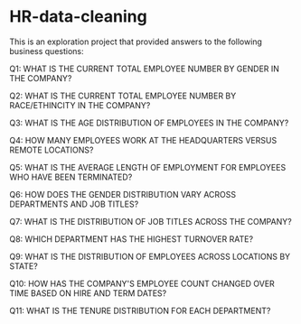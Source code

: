 # HR-data-cleaning
This is an exploration project that provided answers to the following business questions:

Q1: WHAT IS THE CURRENT TOTAL EMPLOYEE NUMBER BY GENDER IN THE COMPANY?

Q2: WHAT IS THE CURRENT TOTAL EMPLOYEE NUMBER BY RACE/ETHINCITY IN THE COMPANY?

Q3: WHAT IS THE AGE DISTRIBUTION OF EMPLOYEES IN THE COMPANY?

Q4: HOW MANY EMPLOYEES WORK AT THE HEADQUARTERS VERSUS REMOTE LOCATIONS?

Q5: WHAT IS THE AVERAGE LENGTH OF EMPLOYMENT FOR EMPLOYEES WHO HAVE BEEN TERMINATED?

Q6: HOW DOES THE GENDER DISTRIBUTION VARY ACROSS DEPARTMENTS AND JOB TITLES?

Q7: WHAT IS THE DISTRIBUTION OF JOB TITLES ACROSS THE COMPANY?

Q8: WHICH DEPARTMENT HAS THE HIGHEST TURNOVER RATE?

Q9: WHAT IS THE DISTRIBUTION OF EMPLOYEES ACROSS LOCATIONS BY STATE?

Q10: HOW HAS THE COMPANY'S EMPLOYEE COUNT CHANGED OVER TIME BASED ON HIRE AND TERM DATES?

Q11: WHAT IS THE TENURE DISTRIBUTION FOR EACH DEPARTMENT?
